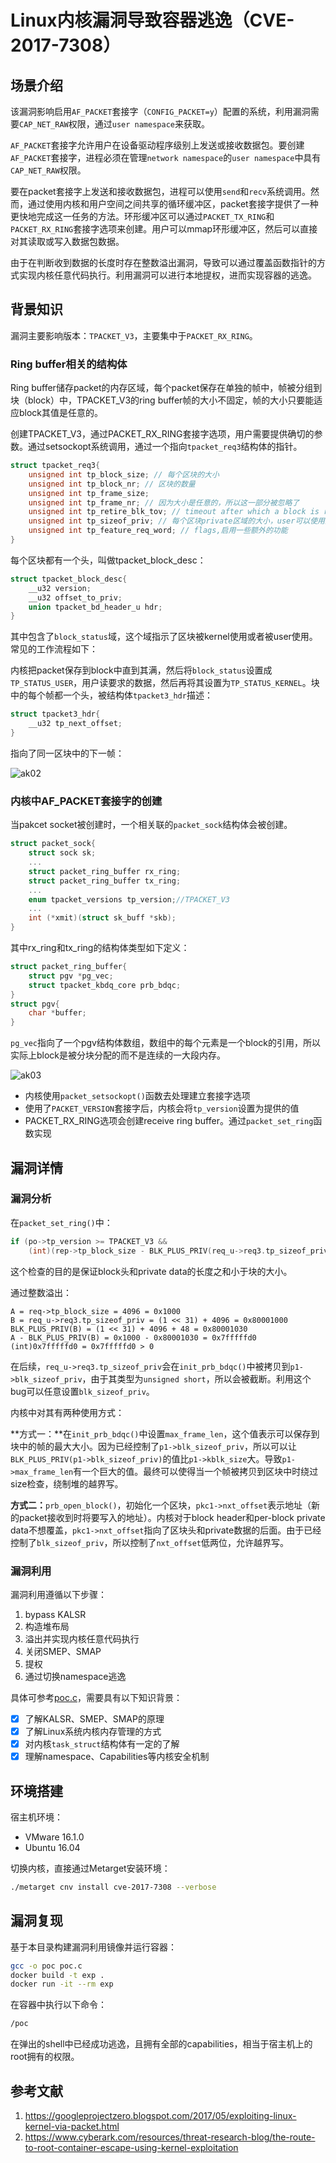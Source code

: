 # Linux内核漏洞导致容器逃逸（CVE-2017-7308）

## 场景介绍

该漏洞影响启用`AF_PACKET`套接字（`CONFIG_PACKET=y`）配置的系统，利用漏洞需要`CAP_NET_RAW`权限，通过`user namespace`来获取。

`AF_PACKET`套接字允许用户在设备驱动程序级别上发送或接收数据包。要创建`AF_PACKET`套接字，进程必须在管理`network namespace`的`user namespace`中具有`CAP_NET_RAW`权限。

要在packet套接字上发送和接收数据包，进程可以使用`send`和`recv`系统调用。然而，通过使用内核和用户空间之间共享的循环缓冲区，packet套接字提供了一种更快地完成这一任务的方法。环形缓冲区可以通过`PACKET_TX_RING`和`PACKET_RX_RING`套接字选项来创建。用户可以mmap环形缓冲区，然后可以直接对其读取或写入数据包数据。

由于在判断收到数据的长度时存在整数溢出漏洞，导致可以通过覆盖函数指针的方式实现内核任意代码执行。利用漏洞可以进行本地提权，进而实现容器的逃逸。

## 背景知识

漏洞主要影响版本：`TPACKET_V3`，主要集中于`PACKET_RX_RING`。

### Ring buffer相关的结构体

Ring buffer储存packet的内存区域，每个packet保存在单独的帧中，帧被分组到块（block）中，TPACKET_V3的ring buffer帧的大小不固定，帧的大小只要能适应block其值是任意的。

创建TPACKET_V3，通过PACKET_RX_RING套接字选项，用户需要提供确切的参数。通过setsockopt系统调用，通过一个指向`tpacket_req3`结构体的指针。

```c
struct tpacket_req3{
	unsigned int tp_block_size; // 每个区块的大小
	unsigned int tp_block_nr; // 区块的数量
	unsigned int tp_frame_size;
	unsigned int tp_frame_nr; // 因为大小是任意的，所以这一部分被忽略了
	unsigned int tp_retire_blk_tov; // timeout after which a block is retired, even if it’s not fully filled with data (see below).
    unsigned int tp_sizeof_priv; // 每个区块private区域的大小，user可以使用这一部分储存任意信息。
	unsigned int tp_feature_req_word; // flags,启用一些额外的功能
}
```

每个区块都有一个头，叫做tpacket_block_desc：

```c
struct tpacket_block_desc{
	__u32 version;
	__u32 offset_to_priv;
	union tpacket_bd_header_u hdr;
}
```

其中包含了`block_status`域，这个域指示了区块被kernel使用或者被user使用。常见的工作流程如下：

内核把packet保存到block中直到其满，然后将`block_status`设置成`TP_STATUS_USER`，用户读要求的数据，然后再将其设置为`TP_STATUS_KERNEL`。块中的每个帧都一个头，被结构体`tpacket3_hdr`描述：

```c
struct tpacket3_hdr{
	__u32 tp_next_offset;
}
```

指向了同一区块中的下一帧：

![ak02](images/ak02.png)

### 内核中AF_PACKET套接字的创建

当pakcet socket被创建时，一个相关联的`packet_sock`结构体会被创建。

```c
struct packet_sock{
	struct sock sk;
	...
	struct packet_ring_buffer rx_ring;
	struct packet_ring_buffer tx_ring;
	...
	enum tpacket_versions tp_version;//TPACKET_V3
	...
	int (*xmit)(struct sk_buff *skb);
}
```

其中rx_ring和tx_ring的结构体类型如下定义：

```c
struct packet_ring_buffer{
	struct pgv *pg_vec;
	struct tpacket_kbdq_core prb_bdqc;
}
struct pgv{
	char *buffer;
}
```
`pg_vec`指向了一个pgv结构体数组，数组中的每个元素是一个block的引用，所以实际上block是被分块分配的而不是连续的一大段内存。

![ak03](images/ak03.png)

- 内核使用`packet_setsockopt()`函数去处理建立套接字选项
- 使用了`PACKET_VERSION`套接字后，内核会将`tp_version`设置为提供的值
- PACKET_RX_RING选项会创建receive ring buffer。通过`packet_set_ring`函数实现

## 漏洞详情

### 漏洞分析

在`packet_set_ring()`中：

```c
if (po->tp_version >= TPACKET_V3 && 
	(int)(rep->tp_block_size - BLK_PLUS_PRIV(req_u->req3.tp_sizeof_priv))<= 0 )
```

这个检查的目的是保证block头和private data的长度之和小于块的大小。

通过整数溢出：

```
A = req->tp_block_size = 4096 = 0x1000
B = req_u->req3.tp_sizeof_priv = (1 << 31) + 4096 = 0x80001000
BLK_PLUS_PRIV(B) = (1 << 31) + 4096 + 48 = 0x80001030
A - BLK_PLUS_PRIV(B) = 0x1000 - 0x80001030 = 0x7fffffd0
(int)0x7fffffd0 = 0x7fffffd0 > 0
```

在后续，`req_u->req3.tp_sizeof_priv`会在`init_prb_bdqc()`中被拷贝到`p1->blk_sizeof_priv`，由于其类型为`unsigned short`，所以会被截断。利用这个bug可以任意设置`blk_sizeof_priv`。

内核中对其有两种使用方式：

**方式一：**在`init_prb_bdqc()`中设置`max_frame_len`，这个值表示可以保存到块中的帧的最大大小。因为已经控制了`p1->blk_sizeof_priv`，所以可以让`BLK_PLUS_PRIV(p1->blk_sizeof_priv)`的值比`p1->kblk_size`大。导致`p1->max_frame_len`有一个巨大的值。最终可以使得当一个帧被拷贝到区块中时绕过size检查，绕制堆的越界写。

**方式二：**`prb_open_block()`，初始化一个区块，`pkc1->nxt_offset`表示地址（新的packet接收到时将要写入的地址）。内核对于block header和per-block private data不想覆盖，`pkc1->nxt_offset`指向了区块头和private数据的后面。由于已经控制了`blk_sizeof_priv`，所以控制了`nxt_offset`低两位，允许越界写。

### 漏洞利用

漏洞利用遵循以下步骤：

1. bypass KALSR
2. 构造堆布局
3. 溢出并实现内核任意代码执行
4. 关闭SMEP、SMAP
5. 提权
6. 通过切换namespace逃逸

具体可参考[poc.c](poc.c)，需要具有以下知识背景：

- [x] 了解KALSR、SMEP、SMAP的原理
- [x] 了解Linux系统内核内存管理的方式
- [x] 对内核`task_struct`结构体有一定的了解
- [x] 理解namespace、Capabilities等内核安全机制

## 环境搭建

宿主机环境：

- VMware 16.1.0
- Ubuntu 16.04

切换内核，直接通过Metarget安装环境：

```bash
./metarget cnv install cve-2017-7308 --verbose
```

## 漏洞复现

基于本目录构建漏洞利用镜像并运行容器：

```bash
gcc -o poc poc.c
docker build -t exp .
docker run -it --rm exp
```

在容器中执行以下命令：

```bash
/poc
```

在弹出的shell中已经成功逃逸，且拥有全部的capabilities，相当于宿主机上的root拥有的权限。

## 参考文献

1. https://googleprojectzero.blogspot.com/2017/05/exploiting-linux-kernel-via-packet.html
2. https://www.cyberark.com/resources/threat-research-blog/the-route-to-root-container-escape-using-kernel-exploitation